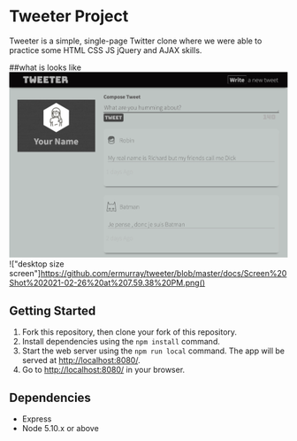 # Tweeter Project

Tweeter is a simple, single-page Twitter clone where we were able to practice some HTML CSS JS jQuery and AJAX skills. 

##what is looks like
!["small screen or moblie"](https://github.com/ermurray/tweeter/blob/master/docs/Screen%20Shot%202021-02-26%20at%207.58.49%20PM.png)
!["desktop size screen"]https://github.com/ermurray/tweeter/blob/master/docs/Screen%20Shot%202021-02-26%20at%207.59.38%20PM.png()


## Getting Started

1. Fork this repository, then clone your fork of this repository.
2. Install dependencies using the `npm install` command.
3. Start the web server using the `npm run local` command. The app will be served at <http://localhost:8080/>.
4. Go to <http://localhost:8080/> in your browser.

## Dependencies

- Express
- Node 5.10.x or above

